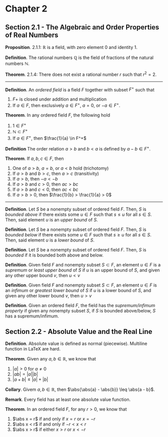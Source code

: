 # Chapter 2

## Section 2.1 - The Algebraic and Order Properties of Real Numbers

**Proposition**. 2.1.1: $\mathbb{R}$ is a field, with zero element $0$ and identity $1$.

**Definition**. The rational numbers $\mathbb{Q}$ is the field of fractions of the natural numbers $\mathbb{N}$.

**Theorem**. 2.1.4: There does not exist a rational number $r$ such that $r^2 = 2$.

---

**Definition**. An *ordered field* is a field $F$ together with subset $F^+$ such that

1. $F+$ is closed under addition and multiplication
2. If $a \in F$, then exclusively $a \in F^+$, $a = 0$, or $-a \in F^+$.

**Theorem**. In any ordered field $F$, the following hold

1. $1 \in F^+$
2. $\mathbb{N} \subset F^+$
3. If $a \in F^+$, then $\frac{1}{a} \in F^+$

**Definition** The order relation $a > b$ and $b < a$ is defined by $a - b \in F^+$.

**Theorem**. If $a, b, c \in F$, then

1. One of $a > b$, $a = b$, or $a < b$ hold (trichotomy)
2. If $a > b$ and $b > c$, then $a > c$ (transitivity)
3. If $a > b$, then $-a < -b$
4. If $a > b$ and $c > 0$, then $ac > bc$
5. If $a > b$ and $c < 0$, then $ac < bc$
6. If $a > b > 0$, then $\frac{1}{b} > \frac{1}{a} > 0$

---

**Definition**. Let $S$ be a nonempty subset of ordered field $F$. Then, $S$ is *bounded above* if there exists some $u \in F$ such that $s \leq u$ for all $s \in S$. Then, said element $u$ is an *upper bound* of $S$.

**Definition**. Let $S$ be a nonempty subset of ordered field $F$. Then, $S$ is *bounded below* if there exists some $u \in F$ such that $s \geq u$ for all $s \in S$. Then, said element $u$ is a *lower bound* of $S$.

**Definition**. Let $S$ be a nonempty subset of ordered field $F$. Then, $S$ is *bounded* if it is bounded both above and below.

**Definition**. Given field $F$ and nonempty subset $S \subset F$, an element $u \in F$ is a *supremum* or *least upper bound* of $S$ if $u$ is an upper bound of $S$, and given any other upper bound $v$, then $u < v$

**Definition**. Given field $F$ and nonempty subset $S \subset F$, an element $u \in F$ is an *infimum* or *greatest lower bound* of $S$ if $u$ is a lower bound of $S$, and given any other lower bound $v$, then $u > v$

**Definition**. Given an ordered field $F$, the field has the *supremum/infimum property* if given any nonempty subset $S$, if $S$ is bounded above/below, $S$ has a supremum/infimum.

## Section 2.2 - Absolute Value and the Real Line

**Definition**. Absolute value is defined as normal (piecewise). Multiline function in LaTeX are hard.

**Theorem**. Given any $a, b \in \mathbb{R}$, we know that

1. $|a| > 0$ for $a \neq 0$
2. $|ab| = |a||b|$
3. $|a + b| \leq |a| + |b|$

**Collary**. Givem $a, b \in \mathbb{R}$, then $\abs{\abs{a} - \abs{b}} \leq \abs{a - b}$.

**Remark**. Every field has at least one absolute value function.

**Theorem**. In an ordered field $F$, for any $r > 0$, we know that

1. $\abs x = r$ if and only if $x = r$ or $x = -r$
2. $\abs x < r$ if and only if $-r < x < r$
3. $\abs x > r$ if either $x > r$ or $x < -r$
